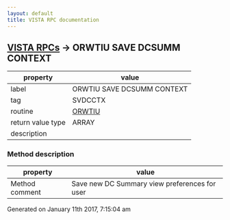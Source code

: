 ```yaml
---
layout: default
title: VISTA RPC documentation
---
```




## [VISTA RPCs](TableOfContent.md) &#8594; ORWTIU SAVE DCSUMM CONTEXT 

 property | value 
--- | --- 
 label | ORWTIU SAVE DCSUMM CONTEXT
 tag | SVDCCTX
 routine | [ORWTIU](http://code.osehra.org/dox/Routine_ORWTIU_source.html)
 return value type | ARRAY
 description | 


### Method description

 property | value 
--- | --- 
 Method comment | Save new DC Summary view preferences for user




 Generated on January 11th 2017, 7:15:04 am